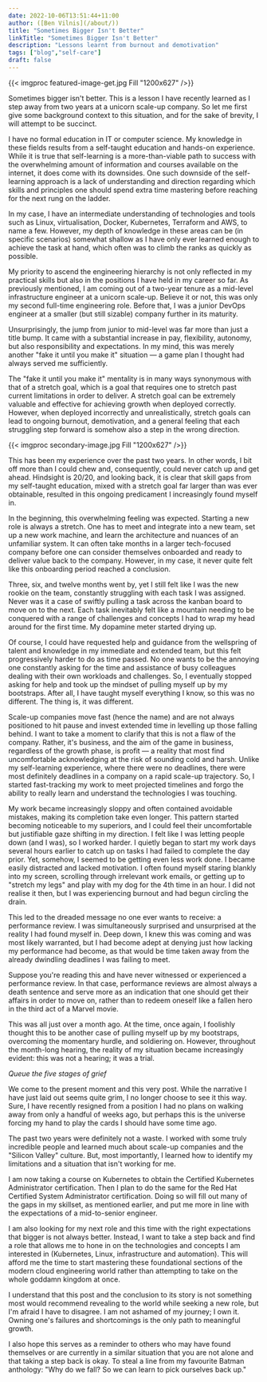 ```yaml
---
date: 2022-10-06T13:51:44+11:00
author: ([Ben Vilnis](/about/))
title: "Sometimes Bigger Isn't Better"
linkTitle: "Sometimes Bigger Isn't Better"
description: "Lessons learnt from burnout and demotivation"
tags: ["blog","self-care"]
draft: false
---
```


<div class="center-image">
  {{< imgproc featured-image-get.jpg Fill "1200x627" />}}
</div>

<div class="center-text">

Sometimes bigger isn't better. This is a lesson I have recently learned as I step away from two years at a unicorn scale-up company. So let me first give some background context to this situation, and for the sake of brevity, I will attempt to be succinct.

I have no formal education in IT or computer science. My knowledge in these fields results from a self-taught education and hands-on experience. While it is true that self-learning is a more-than-viable path to success with the overwhelming amount of information and courses available on the internet, it does come with its downsides. One such downside of the self-learning approach is a lack of understanding and direction regarding which skills and principles one should spend extra time mastering before reaching for the next rung on the ladder.

In my case, I have an intermediate understanding of technologies and tools such as Linux, virtualisation, Docker, Kubernetes, Terraform and AWS, to name a few. However, my depth of knowledge in these areas can be (in specific scenarios) somewhat shallow as I have only ever learned enough to achieve the task at hand, which often was to climb the ranks as quickly as possible.

My priority to ascend the engineering hierarchy is not only reflected in my practical skills but also in the positions I have held in my career so far. As previously mentioned, I am coming out of a two-year tenure as a mid-level infrastructure engineer at a unicorn scale-up. Believe it or not, this was only my second full-time engineering role. Before that, I was a junior DevOps engineer at a smaller (but still sizable) company further in its maturity.

Unsurprisingly, the jump from junior to mid-level was far more than just a title bump. It came with a substantial increase in pay, flexibility, autonomy, but also responsibility and expectations. In my mind, this was merely another "fake it until you make it" situation — a game plan I thought had always served me sufficiently.

The "fake it until you make it" mentality is in many ways synonymous with that of a stretch goal, which is a goal that requires one to stretch past current limitations in order to deliver. A stretch goal can be extremely valuable and effective for achieving growth when deployed correctly. However, when deployed incorrectly and unrealistically, stretch goals can lead to ongoing burnout, demotivation, and a general feeling that each struggling step forward is somehow also a step in the wrong direction.

<div class="center-image">
  {{< imgproc secondary-image.jpg Fill "1200x627" />}}
</div>

This has been my experience over the past two years. In other words, I bit off more than I could chew and, consequently, could never catch up and get ahead. Hindsight is 20/20, and looking back, it is clear that skill gaps from my self-taught education, mixed with a stretch goal far larger than was ever obtainable, resulted in this ongoing predicament I increasingly found myself in.

In the beginning, this overwhelming feeling was expected. Starting a new role is always a stretch. One has to meet and integrate into a new team, set up a new work machine, and learn the architecture and nuances of an unfamiliar system. It can often take months in a larger tech-focused company before one can consider themselves onboarded and ready to deliver value back to the company. However, in my case, it never quite felt like this onboarding period reached a conclusion.

Three, six, and twelve months went by, yet I still felt like I was the new rookie on the team, constantly struggling with each task I was assigned. Never was it a case of swiftly pulling a task across the kanban board to move on to the next. Each task inevitably felt like a mountain needing to be conquered with a range of challenges and concepts I had to wrap my head around for the first time. My dopamine meter started drying up.

Of course, I could have requested help and guidance from the wellspring of talent and knowledge in my immediate and extended team, but this felt progressively harder to do as time passed. No one wants to be the annoying one constantly asking for the time and assistance of busy colleagues dealing with their own workloads and challenges. So, I eventually stopped asking for help and took up the mindset of pulling myself up by my bootstraps. After all, I have taught myself everything I know, so this was no different. The thing is, it was different.

Scale-up companies move fast (hence the name) and are not always positioned to hit pause and invest extended time in levelling up those falling behind. I want to take a moment to clarify that this is not a flaw of the company. Rather, it's business, and the aim of the game in business, regardless of the growth phase, is profit — a reality that most find uncomfortable acknowledging at the risk of sounding cold and harsh. Unlike my self-learning experience, where there were no deadlines, there were most definitely deadlines in a company on a rapid scale-up trajectory. So, I started fast-tracking my work to meet projected timelines and forgo the ability to really learn and understand the technologies I was touching.

My work became increasingly sloppy and often contained avoidable mistakes, making its completion take even longer. This pattern started becoming noticeable to my superiors, and I could feel their uncomfortable but justifiable gaze shifting in my direction. I felt like I was letting people down (and I was), so I worked harder. I quietly began to start my work days several hours earlier to catch up on tasks I had failed to complete the day prior. Yet, somehow, I seemed to be getting even less work done. I became easily distracted and lacked motivation. I often found myself staring blankly into my screen, scrolling through irrelevant work emails, or getting up to "stretch my legs" and play with my dog for the 4th time in an hour. I did not realise it then, but I was experiencing burnout and had begun circling the drain.

This led to the dreaded message no one ever wants to receive: a performance review. I was simultaneously surprised and unsurprised at the reality I had found myself in. Deep down, I knew this was coming and was most likely warranted, but I had become adept at denying just how lacking my performance had become, as that would be time taken away from the already dwindling deadlines I was failing to meet.

Suppose you're reading this and have never witnessed or experienced a performance review. In that case, performance reviews are almost always a death sentence and serve more as an indication that one should get their affairs in order to move on, rather than to redeem oneself like a fallen hero in the third act of a Marvel movie.

This was all just over a month ago. At the time, once again, I foolishly thought this to be another case of pulling myself up by my bootstraps, overcoming the momentary hurdle, and soldiering on. However, throughout the month-long hearing, the reality of my situation became increasingly evident: this was not a hearing; it was a trial.

*Queue the five stages of grief*

We come to the present moment and this very post. While the narrative I have just laid out seems quite grim, I no longer choose to see it this way. Sure, I have recently resigned from a position I had no plans on walking away from only a handful of weeks ago, but perhaps this is the universe forcing my hand to play the cards I should have some time ago.

The past two years were definitely not a waste. I worked with some truly incredible people and learned much about scale-up companies and the "Silicon Valley" culture. But, most importantly, I learned how to identify my limitations and a situation that isn't working for me.

I am now taking a course on Kubernetes to obtain the Certified Kubernetes Administrator certification. Then I plan to do the same for the Red Hat Certified System Administrator certification. Doing so will fill out many of the gaps in my skillset, as mentioned earlier, and put me more in line with the expectations of a mid-to-senior engineer.

I am also looking for my next role and this time with the right expectations that bigger is not always better. Instead, I want to take a step back and find a role that allows me to hone in on the technologies and concepts I am interested in (Kubernetes, Linux, infrastructure and automation). This will afford me the time to start mastering these foundational sections of the modern cloud engineering world rather than attempting to take on the whole goddamn kingdom at once.

I understand that this post and the conclusion to its story is not something most would recommend revealing to the world while seeking a new role, but I'm afraid I have to disagree. I am not ashamed of my journey; I own it. Owning one's failures and shortcomings is the only path to meaningful growth.

I also hope this serves as a reminder to others who may have found themselves or are currently in a similar situation that you are not alone and that taking a step back is okay. To steal a line from my favourite Batman anthology: "Why do we fall? So we can learn to pick ourselves back up."

</div>
